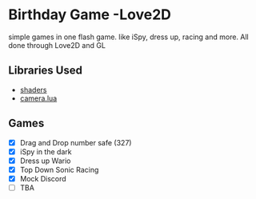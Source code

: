 # Birthday Game -Love2D
simple games in one flash game. like iSpy, dress up, racing and more. All done through Love2D and GL

## Libraries Used
* [shaders](https://github.com/SkyVault/Love2DTutorialSeries/tree/master/Shaders/Part2Final)
* [camera.lua](https://github.com/davisdude/Brady)

## Games
- [x] Drag and Drop number safe (327)
- [x] iSpy in the dark
- [x] Dress up Wario
- [x] Top Down Sonic Racing
- [x] Mock Discord
- [ ] TBA
